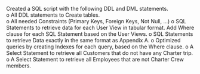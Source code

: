 Created a SQL script with the following DDL and DML statements.  
o	All DDL statements to Create tables.  
o	All needed Constraints (Primary Keys, Foreign Keys, Not Null, …)
o	SQL Statements to retrieve data for each User View in tabular format.  Add Where clause for each SQL Statement based on the User Views.
o	SQL Statements to retrieve Data exactly in the same format as Appendix A.
o	Optimized queries by creating Indexes for each query, based on the Where clause.
o	A Select Statement to retrieve all Customers that do not have any Charter trip.
o	A Select Statement to retrieve all Employees that are not Charter Crew members.

